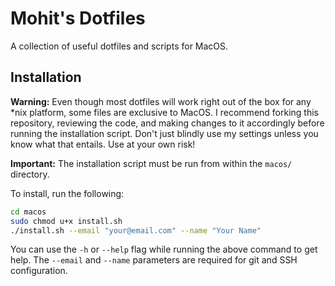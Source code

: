 # Mohit's Dotfiles

A collection of useful dotfiles and scripts for MacOS.

## Installation

**Warning:** Even though most dotfiles will work right out of the box for any
\*nix platform, some files are exclusive to MacOS. I recommend forking this
repository, reviewing the code, and making changes to it accordingly before
running the installation script. Don't just blindly use my settings unless you
know what that entails. Use at your own risk!

**Important:** The installation script must be run from within the `macos/` directory.

To install, run the following:

```bash
cd macos
sudo chmod u+x install.sh
./install.sh --email "your@email.com" --name "Your Name"
```

You can use the `-h` or `--help` flag while running the above command to get
help. The `--email` and `--name` parameters are required for git and SSH configuration.
